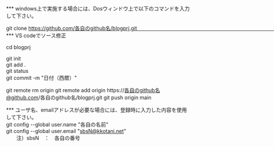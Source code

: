 *** windows上で実施する場合には、Dosウィンドウ上で以下のコマンドを入力して下さい。

git clone https://github.com/各自のgithub名/blogprj.git　　　　　　　　　　　　　　　　　　　　　　　　　　　　　　　　　　　　　　　　　　　　　　　　　　　　　　　　　　　　　　　　　　　　　　　
*** VS codeでソース修正 　　　　　　　　　　　　　　　　　　　　　                           
  
cd blogprj                            

git init                            
git add  .                            
git status                            
git commit -m "日付（西暦）"                            

git remote rm origin
git remote add origin https://各自のgithub名@github.com/各自のgithub名/blogprj.git
git push origin main


*** ユーザ名、emailアドレスが必要な場合には、登録時に入力した内容を使用して下さい。                         
git config --global user.name "各自の名前"                            
git config --global user.email "sbsN@kkotani.net"   
　　注）sbsN　：　各自の番号
　　

